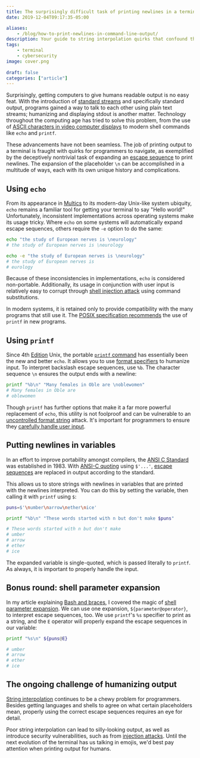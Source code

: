```yaml
---
title: The surprisingly difficult task of printing newlines in a terminal
date: 2019-12-04T09:17:35-05:00

aliases:
    - /blog/how-to-print-newlines-in-command-line-output/
description: Your guide to string interpolation quirks that confound the best of us.
tags:
    - terminal
    - cybersecurity
image: cover.png
 
draft: false
categories: ["article"]
---
```


Surprisingly, getting computers to give humans readable output is no easy feat. With the introduction of [standard streams](https://en.wikipedia.org/wiki/Standard_streams) and specifically standard output, programs gained a way to talk to each other using plain text streams; humanizing and displaying stdout is another matter. Technology throughout the computing age has tried to solve this problem, from the use of [ASCII characters in video computer displays](https://en.wikipedia.org/wiki/Computer_terminal#Early_VDUs) to modern shell commands like `echo` and `printf`.

These advancements have not been seamless. The job of printing output to a terminal is fraught with quirks for programmers to navigate, as exemplified by the deceptively nontrivial task of expanding an [escape sequence](https://en.wikipedia.org/wiki/Escape_sequence) to print newlines. The expansion of the placeholder `\n` can be accomplished in a multitude of ways, each with its own unique history and complications.

## Using `echo`

From its appearance in [Multics](https://en.wikipedia.org/wiki/Multics) to its modern-day Unix-like system ubiquity, `echo` remains a familiar tool for getting your terminal to say "Hello world!" Unfortunately, inconsistent implementations across operating systems make its usage tricky. Where `echo` on some systems will automatically expand escape sequences, others require the `-e` option to do the same:

```sh
echo "the study of European nerves is \neurology"
# the study of European nerves is \neurology

echo -e "the study of European nerves is \neurology"
# the study of European nerves is
# eurology
```

Because of these inconsistencies in implementations, `echo` is considered non-portable. Additionally, its usage in conjunction with user input is relatively easy to corrupt through [shell injection attack](https://en.wikipedia.org/wiki/Code_injection#Shell_injection) using command substitutions.

In modern systems, it is retained only to provide compatibility with the many programs that still use it. The [POSIX specification recommends](https://pubs.opengroup.org/onlinepubs/9699919799/utilities/echo.html#tag_20_37_16) the use of `printf` in new programs.

## Using `printf`

Since 4th [Edition](https://en.wikipedia.org/wiki/Research_Unix#Versions) Unix, the portable [`printf` command](https://en.wikipedia.org/wiki/Printf_(Unix)) has essentially been the new and better `echo`. It allows you to use [format specifiers](https://en.wikipedia.org/wiki/Printf_format_string#Format_placeholder_specification) to humanize input. To interpret backslash escape sequences, use `%b`. The character sequence `\n` ensures the output ends with a newline:

```sh
printf "%b\n" "Many females in Oble are \noblewomen"
# Many females in Oble are
# oblewomen
```

Though `printf` has further options that make it a far more powerful replacement of `echo`, this utility is not foolproof and can be vulnerable to an [uncontrolled format string](https://en.wikipedia.org/wiki/Uncontrolled_format_string) attack. It's important for programmers to ensure they [carefully handle user input](/blog/sql-injection-and-xss-what-white-hat-hackers-know-about-trusting-user-input/).

## Putting newlines in variables

In an effort to improve portability amongst compilers, the [ANSI C Standard](https://en.wikipedia.org/wiki/ANSI_C) was established in 1983. With [ANSI-C quoting](https://www.gnu.org/software/bash/manual/html_node/ANSI_002dC-Quoting.html#ANSI_002dC-Quoting) using `$'...'`, [escape sequences](https://en.wikipedia.org/wiki/Escape_sequences_in_C#Table_of_escape_sequences) are replaced in output according to the standard.

This allows us to store strings with newlines in variables that are printed with the newlines interpreted. You can do this by setting the variable, then calling it with `printf` using `$`:

```sh
puns=$'\number\narrow\nether\nice'

printf "%b\n" "These words started with n but don't make $puns"

# These words started with n but don't make
# umber
# arrow
# ether
# ice
```

The expanded variable is single-quoted, which is passed literally to `printf`. As always, it is important to properly handle the input.

## Bonus round: shell parameter expansion

In my article explaining [Bash and braces](/posts/bash-and-shell-expansions-lazy-list-making/), I covered the magic of [shell parameter expansion](https://www.gnu.org/software/bash/manual/html_node/Shell-Parameter-Expansion.html). We can use one expansion, `${parameter@operator}`, to interpret escape sequences, too. We use `printf`'s `%s` specifier to print as a string, and the `E` operator will properly expand the escape sequences in our variable:

```sh
printf "%s\n" ${puns@E}

# umber
# arrow
# ether
# ice
```

## The ongoing challenge of humanizing output

[String interpolation](https://en.wikipedia.org/wiki/String_interpolation) continues to be a chewy problem for programmers. Besides getting languages and shells to agree on what certain placeholders mean, properly using the correct escape sequences requires an eye for detail.

Poor string interpolation can lead to silly-looking output, as well as introduce security vulnerabilities, such as from [injection attacks](https://en.wikipedia.org/wiki/Code_injection). Until the next evolution of the terminal has us talking in emojis, we'd best pay attention when printing output for humans.

